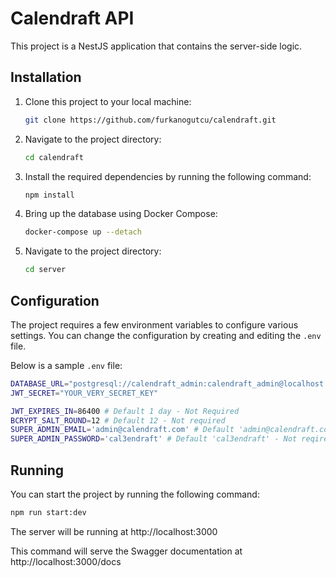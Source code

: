 # Calendraft API

This project is a NestJS application that contains the server-side logic.

## Installation

1. Clone this project to your local machine:

   ```bash
   git clone https://github.com/furkanogutcu/calendraft.git
   ```

2. Navigate to the project directory:

   ```bash
   cd calendraft
   ```

3. Install the required dependencies by running the following command:

   ```bash
   npm install
   ```

4. Bring up the database using Docker Compose:

   ```bash
   docker-compose up --detach
   ```

5. Navigate to the project directory:

   ```bash
   cd server
   ```

## Configuration

The project requires a few environment variables to configure various settings. You can change the configuration by creating and editing the `.env` file.

Below is a sample `.env` file:

```bash
DATABASE_URL="postgresql://calendraft_admin:calendraft_admin@localhost:5432/calendraft?schema=public"
JWT_SECRET="YOUR_VERY_SECRET_KEY"

JWT_EXPIRES_IN=86400 # Default 1 day - Not Required
BCRYPT_SALT_ROUND=12 # Default 12 - Not required
SUPER_ADMIN_EMAIL='admin@calendraft.com' # Default 'admin@calendraft.com' - Not required
SUPER_ADMIN_PASSWORD='cal3endraft' # Default 'cal3endraft' - Not reqired
```

## Running

You can start the project by running the following command:

```bash
npm run start:dev
```

The server will be running at http://localhost:3000

This command will serve the Swagger documentation at http://localhost:3000/docs
